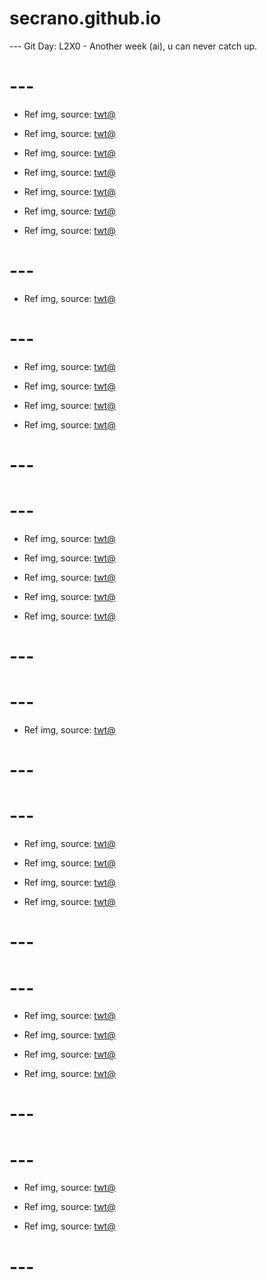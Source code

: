 # secrano.github.io

--- Git Day: L2X0 - Another week (ai), u can never catch up.

# ---

- Ref img, source: [twt@](https://x.com/Spideraxe30/status/1968266029815276015)

- Ref img, source: [twt@](https://x.com/Kuroneko__x/status/1968211595429040524)

- Ref img, source: [twt@](https://x.com/ACustomframing/status/1968254389057106215)

- Ref img, source: [twt@](https://x.com/VictorKeos/status/1968057680540602704)

- Ref img, source: [twt@](https://x.com/kieed23232/status/1968256128556638579)

- Ref img, source: [twt@](https://x.com/archi_reum/status/1968295154202062959)

- Ref img, source: [twt@](https://x.com/ShouldHaveRacc/status/1968016375483601294)

# ---

- Ref img, source: [twt@](https://x.com/AkramBham/status/1967534033136685515)

# ---

- Ref img, source: [twt@](https://x.com/DemizuPosuka/status/1966860785571033374)

- Ref img, source: [twt@](https://x.com/Sakura_Rabbiter/status/1967246186529915032)

- Ref img, source: [twt@](https://x.com/u_shi_art/status/1967361199122866687)

- Ref img, source: [twt@](https://x.com/KyeZzzz/status/1966890445767930229)

# ---
# ---

- Ref img, source: [twt@](https://x.com/neoarty3/status/1966927575202361629)

- Ref img, source: [twt@](https://x.com/YuyuYu946981832/status/1966500501236613406)

- Ref img, source: [twt@](https://x.com/cinderustttr/status/1966485748858728724)

- Ref img, source: [twt@](https://x.com/HAL09999/status/1966860252692799490)

- Ref img, source: [twt@](https://x.com/tamaji599/status/1966885785560642051)

# ---
# ---

- Ref img, source: [twt@](https://x.com/Yakumo_Alchemy/status/1966432441180299570)

# ---
# ---

- Ref img, source: [twt@](https://x.com/qiandaiyiyu/status/1966457308524740714)

- Ref img, source: [twt@](https://x.com/anthsnuko/status/1966297434847588589)

- Ref img, source: [twt@](https://x.com/SUtanokami/status/1966118527695573264)

- Ref img, source: [twt@](https://x.com/Kuroneko__x/status/1966432627407065322)

# ---
# ---

- Ref img, source: [twt@](https://x.com/chaesuart/status/1965956911918116907)

- Ref img, source: [twt@](https://x.com/FranckGiordanoX/status/1966098864794120342)

- Ref img, source: [twt@](https://x.com/lakeside529/status/1966052620596133943)

- Ref img, source: [twt@](https://x.com/chaesuart/status/1965956911918116907)

# --- 
# ---

- Ref img, source: [twt@](https://x.com/YuyuYu946981832/status/1965773871891767478)

- Ref img, source: [twt@](https://x.com/archi_reum/status/1965765995877802099)

- Ref img, source: [twt@](https://x.com/Yakumo_Alchemy/status/1965521786029920634)

# ---
